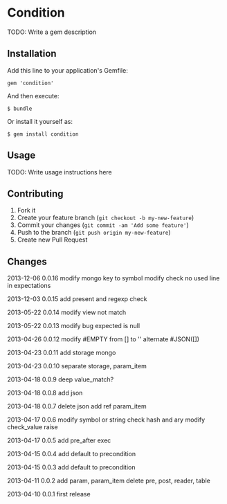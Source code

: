 # Condition

TODO: Write a gem description

## Installation

Add this line to your application's Gemfile:

    gem 'condition'

And then execute:

    $ bundle

Or install it yourself as:

    $ gem install condition

## Usage

TODO: Write usage instructions here

## Contributing

1. Fork it
2. Create your feature branch (`git checkout -b my-new-feature`)
3. Commit your changes (`git commit -am 'Add some feature'`)
4. Push to the branch (`git push origin my-new-feature`)
5. Create new Pull Request

## Changes

2013-12-06 0.0.16
modify mongo key to symbol
modify check no used line in expectations

2013-12-03 0.0.15
add present and regexp check

2013-05-22 0.0.14
modify view not match

2013-05-22 0.0.13
modify bug expected is null

2013-04-26 0.0.12
modify #EMPTY from [] to ''
alternate #JSON([])

2013-04-23 0.0.11
add storage mongo

2013-04-23 0.0.10
separate storage, param_item

2013-04-18 0.0.9
deep value_match?

2013-04-18 0.0.8
add json

2013-04-18 0.0.7
delete json
add ref param_item

2013-04-17 0.0.6
modify symbol or string
check hash and ary
modify check_value raise

2013-04-17 0.0.5
add pre_after exec

2013-04-15 0.0.4
add default to precondition

2013-04-15 0.0.3
add default to precondition

2013-04-11 0.0.2
add param, param_item
delete pre, post, reader, table

2013-04-10 0.0.1
first release
